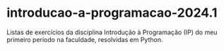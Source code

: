 # introducao-a-programacao-2024.1
Listas de exercícios da disciplina Introdução à Programação (IP) do meu primeiro período na faculdade, resolvidas em Python.

